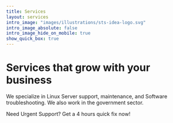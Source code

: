 ```yaml
---
title: Services
layout: services
intro_image: "images/illustrations/sts-idea-logo.svg"
intro_image_absolute: false
intro_image_hide_on_mobile: true
show_quick_box: true
---
```


# Services that grow with your business

We specialize in Linux Server support, maintenance, and Software troubleshooting. We also work in the government sector.

Need Urgent Support?
Get a 4 hours quick fix now!

